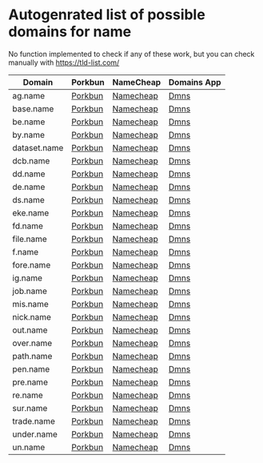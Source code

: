 # Autogenrated list of possible domains for name

No function implemented to check if any of these work, but you can check manually with https://tld-list.com/

| Domain | Porkbun | NameCheap | Domains App |
|---|---|---|---|
| ag.name | [Porkbun](https://porkbun.com/checkout/search?prb=e814663da1&tlds=&idnLanguage=&search=search&q=ag.name) | [Namecheap](https://www.namecheap.com/domains/registration/results/?domain=ag.name) | [Dmns](https://dmns.app/domains?q=ag.name) |
| base.name | [Porkbun](https://porkbun.com/checkout/search?prb=e814663da1&tlds=&idnLanguage=&search=search&q=base.name) | [Namecheap](https://www.namecheap.com/domains/registration/results/?domain=base.name) | [Dmns](https://dmns.app/domains?q=base.name) |
| be.name | [Porkbun](https://porkbun.com/checkout/search?prb=e814663da1&tlds=&idnLanguage=&search=search&q=be.name) | [Namecheap](https://www.namecheap.com/domains/registration/results/?domain=be.name) | [Dmns](https://dmns.app/domains?q=be.name) |
| by.name | [Porkbun](https://porkbun.com/checkout/search?prb=e814663da1&tlds=&idnLanguage=&search=search&q=by.name) | [Namecheap](https://www.namecheap.com/domains/registration/results/?domain=by.name) | [Dmns](https://dmns.app/domains?q=by.name) |
| dataset.name | [Porkbun](https://porkbun.com/checkout/search?prb=e814663da1&tlds=&idnLanguage=&search=search&q=dataset.name) | [Namecheap](https://www.namecheap.com/domains/registration/results/?domain=dataset.name) | [Dmns](https://dmns.app/domains?q=dataset.name) |
| dcb.name | [Porkbun](https://porkbun.com/checkout/search?prb=e814663da1&tlds=&idnLanguage=&search=search&q=dcb.name) | [Namecheap](https://www.namecheap.com/domains/registration/results/?domain=dcb.name) | [Dmns](https://dmns.app/domains?q=dcb.name) |
| dd.name | [Porkbun](https://porkbun.com/checkout/search?prb=e814663da1&tlds=&idnLanguage=&search=search&q=dd.name) | [Namecheap](https://www.namecheap.com/domains/registration/results/?domain=dd.name) | [Dmns](https://dmns.app/domains?q=dd.name) |
| de.name | [Porkbun](https://porkbun.com/checkout/search?prb=e814663da1&tlds=&idnLanguage=&search=search&q=de.name) | [Namecheap](https://www.namecheap.com/domains/registration/results/?domain=de.name) | [Dmns](https://dmns.app/domains?q=de.name) |
| ds.name | [Porkbun](https://porkbun.com/checkout/search?prb=e814663da1&tlds=&idnLanguage=&search=search&q=ds.name) | [Namecheap](https://www.namecheap.com/domains/registration/results/?domain=ds.name) | [Dmns](https://dmns.app/domains?q=ds.name) |
| eke.name | [Porkbun](https://porkbun.com/checkout/search?prb=e814663da1&tlds=&idnLanguage=&search=search&q=eke.name) | [Namecheap](https://www.namecheap.com/domains/registration/results/?domain=eke.name) | [Dmns](https://dmns.app/domains?q=eke.name) |
| fd.name | [Porkbun](https://porkbun.com/checkout/search?prb=e814663da1&tlds=&idnLanguage=&search=search&q=fd.name) | [Namecheap](https://www.namecheap.com/domains/registration/results/?domain=fd.name) | [Dmns](https://dmns.app/domains?q=fd.name) |
| file.name | [Porkbun](https://porkbun.com/checkout/search?prb=e814663da1&tlds=&idnLanguage=&search=search&q=file.name) | [Namecheap](https://www.namecheap.com/domains/registration/results/?domain=file.name) | [Dmns](https://dmns.app/domains?q=file.name) |
| f.name | [Porkbun](https://porkbun.com/checkout/search?prb=e814663da1&tlds=&idnLanguage=&search=search&q=f.name) | [Namecheap](https://www.namecheap.com/domains/registration/results/?domain=f.name) | [Dmns](https://dmns.app/domains?q=f.name) |
| fore.name | [Porkbun](https://porkbun.com/checkout/search?prb=e814663da1&tlds=&idnLanguage=&search=search&q=fore.name) | [Namecheap](https://www.namecheap.com/domains/registration/results/?domain=fore.name) | [Dmns](https://dmns.app/domains?q=fore.name) |
| ig.name | [Porkbun](https://porkbun.com/checkout/search?prb=e814663da1&tlds=&idnLanguage=&search=search&q=ig.name) | [Namecheap](https://www.namecheap.com/domains/registration/results/?domain=ig.name) | [Dmns](https://dmns.app/domains?q=ig.name) |
| job.name | [Porkbun](https://porkbun.com/checkout/search?prb=e814663da1&tlds=&idnLanguage=&search=search&q=job.name) | [Namecheap](https://www.namecheap.com/domains/registration/results/?domain=job.name) | [Dmns](https://dmns.app/domains?q=job.name) |
| mis.name | [Porkbun](https://porkbun.com/checkout/search?prb=e814663da1&tlds=&idnLanguage=&search=search&q=mis.name) | [Namecheap](https://www.namecheap.com/domains/registration/results/?domain=mis.name) | [Dmns](https://dmns.app/domains?q=mis.name) |
| nick.name | [Porkbun](https://porkbun.com/checkout/search?prb=e814663da1&tlds=&idnLanguage=&search=search&q=nick.name) | [Namecheap](https://www.namecheap.com/domains/registration/results/?domain=nick.name) | [Dmns](https://dmns.app/domains?q=nick.name) |
| out.name | [Porkbun](https://porkbun.com/checkout/search?prb=e814663da1&tlds=&idnLanguage=&search=search&q=out.name) | [Namecheap](https://www.namecheap.com/domains/registration/results/?domain=out.name) | [Dmns](https://dmns.app/domains?q=out.name) |
| over.name | [Porkbun](https://porkbun.com/checkout/search?prb=e814663da1&tlds=&idnLanguage=&search=search&q=over.name) | [Namecheap](https://www.namecheap.com/domains/registration/results/?domain=over.name) | [Dmns](https://dmns.app/domains?q=over.name) |
| path.name | [Porkbun](https://porkbun.com/checkout/search?prb=e814663da1&tlds=&idnLanguage=&search=search&q=path.name) | [Namecheap](https://www.namecheap.com/domains/registration/results/?domain=path.name) | [Dmns](https://dmns.app/domains?q=path.name) |
| pen.name | [Porkbun](https://porkbun.com/checkout/search?prb=e814663da1&tlds=&idnLanguage=&search=search&q=pen.name) | [Namecheap](https://www.namecheap.com/domains/registration/results/?domain=pen.name) | [Dmns](https://dmns.app/domains?q=pen.name) |
| pre.name | [Porkbun](https://porkbun.com/checkout/search?prb=e814663da1&tlds=&idnLanguage=&search=search&q=pre.name) | [Namecheap](https://www.namecheap.com/domains/registration/results/?domain=pre.name) | [Dmns](https://dmns.app/domains?q=pre.name) |
| re.name | [Porkbun](https://porkbun.com/checkout/search?prb=e814663da1&tlds=&idnLanguage=&search=search&q=re.name) | [Namecheap](https://www.namecheap.com/domains/registration/results/?domain=re.name) | [Dmns](https://dmns.app/domains?q=re.name) |
| sur.name | [Porkbun](https://porkbun.com/checkout/search?prb=e814663da1&tlds=&idnLanguage=&search=search&q=sur.name) | [Namecheap](https://www.namecheap.com/domains/registration/results/?domain=sur.name) | [Dmns](https://dmns.app/domains?q=sur.name) |
| trade.name | [Porkbun](https://porkbun.com/checkout/search?prb=e814663da1&tlds=&idnLanguage=&search=search&q=trade.name) | [Namecheap](https://www.namecheap.com/domains/registration/results/?domain=trade.name) | [Dmns](https://dmns.app/domains?q=trade.name) |
| under.name | [Porkbun](https://porkbun.com/checkout/search?prb=e814663da1&tlds=&idnLanguage=&search=search&q=under.name) | [Namecheap](https://www.namecheap.com/domains/registration/results/?domain=under.name) | [Dmns](https://dmns.app/domains?q=under.name) |
| un.name | [Porkbun](https://porkbun.com/checkout/search?prb=e814663da1&tlds=&idnLanguage=&search=search&q=un.name) | [Namecheap](https://www.namecheap.com/domains/registration/results/?domain=un.name) | [Dmns](https://dmns.app/domains?q=un.name) |
